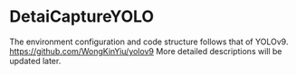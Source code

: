 # DetaiCaptureYOLO
The environment configuration and code structure follows that of YOLOv9. https://github.com/WongKinYiu/yolov9
More detailed descriptions will be updated later.
